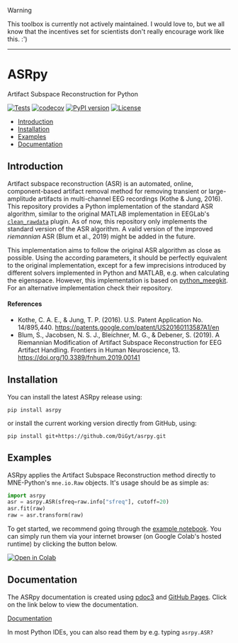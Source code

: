 > [!WARNING]  
> This toolbox is currently not actively maintained. I would love to, but we all know that the incentives set for scientists don't really encourage work like this. :')
___

# ASRpy
Artifact Subspace Reconstruction for Python

[![Tests](https://github.com/DiGyt/asrpy/actions/workflows/publish.yml/badge.svg)](https://github.com/DiGyt/asrpy/actions/workflows/publish.yml)
[![codecov](https://codecov.io/gh/DiGyt/asrpy/branch/main/graph/badge.svg)](https://codecov.io/gh/DiGyt/asrpy)
[![PyPI version](https://img.shields.io/pypi/v/asrpy.svg)](https://pypi.org/project/asrpy/)
[![License](https://img.shields.io/github/license/DiGyt/asrpy.svg)](https://github.com/DiGyt/asrpy/blob/main/LICENSE)


- [Introduction](#introduction)
- [Installation](#installation)
- [Examples](#examples)
- [Documentation](#documentation)


## Introduction

Artifact subspace reconstruction (ASR) is an automated, online,
component-based artifact removal method for removing transient or
large-amplitude artifacts in multi-channel EEG recordings (Kothe & Jung, 
2016). This repository provides a Python implementation of the standard 
ASR algorithm, similar to the original MATLAB implementation in EEGLab's 
[`clean_rawdata`](https://github.com/sccn/clean_rawdata) plugin.
As of now, this repository only implements the standard version of 
the ASR algorithm. A valid version of the improved _riemannian_ ASR 
(Blum et al., 2019) might be added in the future.

This implementation aims to follow the original ASR algorithm as close 
as possible. Using the according parameters, it should be perfectly 
equivalent to the original implementation, except for a few imprecisions
introduced by different solvers implemented in Python and MATLAB, e.g. 
when calculating the eigenspace. However, this implementation is 
based on [python_meegkit](https://github.com/nbara/python-meegkit). 
For an alternative implementation check their repository.

#### References

- Kothe, C. A. E., & Jung, T. P. (2016). U.S. Patent Application No. 
14/895,440. https://patents.google.com/patent/US20160113587A1/en
- Blum, S., Jacobsen, N. S. J., Bleichner, M. G., & Debener, S. (2019). 
A Riemannian Modification of Artifact Subspace Reconstruction for EEG 
Artifact Handling. Frontiers in Human Neuroscience, 13. 
https://doi.org/10.3389/fnhum.2019.00141
   
   
## Installation

You can install the latest ASRpy release using:
```
pip install asrpy
```
or install the current working version directly from GitHub, using:
```
pip install git+https://github.com/DiGyt/asrpy.git
```


## Examples

ASRpy applies the Artifact Subspace Reconstruction method directly to MNE-Python's `mne.io.Raw` objects. It's usage should be as simple as:
```python
import asrpy
asr = asrpy.ASR(sfreq=raw.info["sfreq"], cutoff=20)
asr.fit(raw)
raw = asr.transform(raw)
```

To get started, we recommend going through the [example notebook](https://github.com/DiGyt/asrpy/blob/main/example.ipynb). You can simply run them via your internet browser (on Google Colab's hosted runtime) by clicking the  button below.

[![Open in Colab](https://colab.research.google.com/assets/colab-badge.svg)](https://colab.research.google.com/github/DiGyt/asrpy/blob/main/example.ipynb)


## Documentation

The ASRpy documentation is created using [pdoc3](https://pdoc3.github.io/pdoc/) and [GitHub Pages](https://pages.github.com/). Click on the link below to view the documentation.

[Documentation](https://digyt.github.io/asrpy/)

In most Python IDEs, you can also read them by e.g. typing `asrpy.ASR?`


<!-- 
Note for myself: build the documentation with:
cd . #asrpy head dir
pdoc3 --html --output-dir docs asrpy -f -c sort_identifiers=False

Second Note: Deploy on PyPI like:
git clone https://github.com/DiGyt/asrpy.git
pip install asrpy/.
rm -rf dist
python asrpy/setup.py sdist
python asrpy/setup.py bdist_wheel
pip install twine
twine check dist/*
twine upload dist/*
-->





